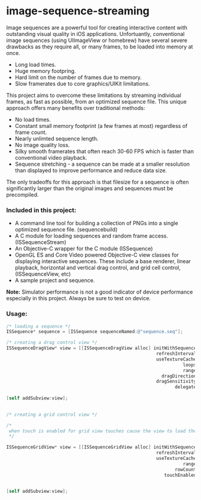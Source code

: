 image-sequence-streaming
========================

Image sequences are a powerful tool for creating interactive content with outstanding visual quality in iOS applications. Unfortuantly, conventional image sequences (using UIImageView or homebrew) have several severe drawbacks as they require all, or many frames, to be loaded into memory at once.
- Long load times.
- Huge memory footpring.
- Hard limit on the number of frames due to memory.
- Slow framerates due to core graphics/UIKit limitations.

This project aims to overcome these limitations by streaming individual frames, as fast as possible, from an optimized sequence file. This unique approach offers many benefits over traditional methods:
- No load times.
- Constant small memory footprint (a few frames at most) regardless of frame count.  
- Nearly unlimted sequence length.
- No image quality loss.
- Silky smooth framerates that often reach 30-60 FPS which is faster than conventional video playback.
- Sequence stretching - a sequence can be made at a smaller resolution than displayed to improve performance and reduce data size.

The only tradeoffs for this approach is that filesize for a sequence is often significantly larger than the original images and sequences must be precompiled.

### Included in this project: ###
- A command line tool for building a collection of PNGs into a single optimized sequence file. (sequencebuild)
- A C module for loading sequences and random frame access. (ISSequenceStream)
- An Objective-C wrapper for the C module (ISSequence)
- OpenGL ES and Core Video powered Objective-C view classes for displaying interactive sequences. These include a base renderer, linear playback, horizontal and vertical drag control, and grid cell control, (ISSequenceView, etc)
- A sample project and sequence.


**Note:** Simulator performance is not a good indicator of device performance especially in this project. Always be sure to test on device.


### Usage: ###

```Objective-C
/* loading a sequence */
ISSequence* sequence = [ISSequence sequenceNamed:@"sequence.seq"];

```

```Objective-C
/* creating a drag control view */
ISSequenceDragView* view = [[ISSequenceDragView alloc] initWithSequence:sequence
                                                        refreshInterval:1 /* refresh rate */
                                                        useTextureCache:YES /* texture cache is an optional core video optimization */
                                                                  loops:true
                                                                  range:[sequence range]
                                                          dragDirection:kISSequnceDragDirectionHorizontal
                                                        dragSensitivity:2.0
                                                               delegate:NULL];
															   
[self addSubview:view];
															   
```

```Objective-C
/* creating a grid control view */

/* 
 when touch is enabled for grid view touches cause the view to load the grid cell nearest to the touch
 */

ISSequenceGridView* view = [[ISSequenceGridView alloc] initWithSequence:sequence
                                                        refreshInterval:1
                                                        useTextureCache:YES
                                                                  range:[sequence range]
                                                               rowCount:21 /* 21 frames per column */
                                                           touchEnabled:YES];

															   
[self addSubview:view];
															   
```


